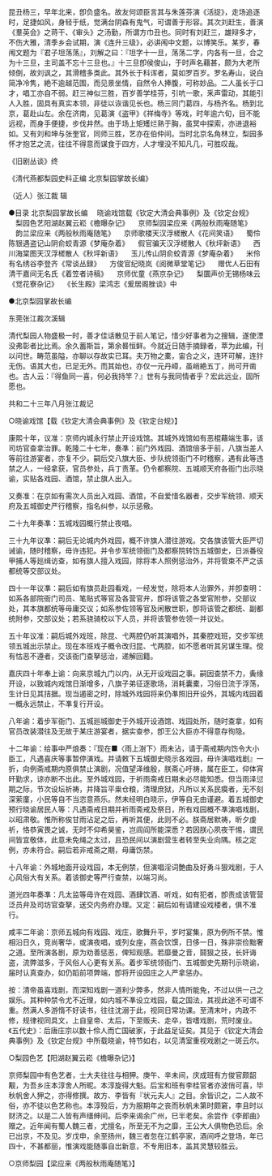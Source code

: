 <!-- { "loadSidebar": true } -->
昆丑杨三，早年北来，卽负盛名。故友何颂臣言其与朱莲芬演《活捉》，走场追逐时，足捷如风，身轻于纸，觉满台阴森有鬼气，可谓善于形容。其次刘赶生，善演《羣英会》之蒋干、《审头》之汤勤，所谓方巾丑也。同时有刘赶三，雄辩多才，不伤大雅，清季乡会试期，演《连升三级》，必讲闱中文题，以博笑乐。某岁，春闱文题为『君子坦荡荡』，刘解之曰：『坦字十一旦，荡荡二字，内各有一旦，合之为十三旦，主司盖不忘十三旦也。』十三旦卽侯俊山，于时声名藉甚，颇为大老所倾倒，故刘讽之，其滑稽多类此。其外长于科诨者，莫如罗百岁。罗名寿山，说白简净冷隽，絶不逾越范围，而见景坐情，自然令人捧腹，可称妙品。二人虽长于口才，唱工亦自不弱。赶三神似三胜，百岁善学桂芬，引吭一歌，釆声雷动，其能引人入胜，固具有真实本领，非徒以诙谐见长也。杨三同门葛四，与杨齐名。杨到北京，葛赴山左。余在济南，见葛演《盗甲》《祥梅寺》等戏，时年逾六旬，目不能远视，而身手便捷，步伐井然。由于场上矩矱烂熟于胸，虽冥中探索，亦进退裕如。又有刘和坤与张奎官，同师三胜，艺亦在伯仲间。当时北京名角林立，梨园多怀才抱艺之流，往往不得意而谋食于四方，人才埋没不知凡几，可胜叹哉。

《旧剧丛谈》终


《清代燕都梨园史料正编 北京梨园掌故长编》

（近人）张江裁 辑



●目录
北京梨园掌故长编
　晓谕戏馆载《钦定大清会典事例》及《钦定台规》
　梨园色艺阳湖赵翼云崧《檐曝杂记》
　京师梨园梁应来《两般秋雨庵随笔》
　韵兰梁应来《两般秋雨庵随笔》
　京师歌楼天汉浮槎散人《花间笑语》
　蜀伶陈银遇盗记山阴俞蛟青源《梦庵杂着》
　假官骗天汉浮槎散人《秋坪新语》
　西川海棠图天汉浮槎散人《秋坪新语》
　玉儿传山阴俞蛟青源《梦庵杂着》
　米伶有名绣谷李登齐《常谈丛録》
　方俊官纪晓岚《阅微草堂笔记》
　赠优人石田有清干嘉间无名氏《着笠者诗稿》
　京师优童《燕京杂记》
　梨圜声价无锡杨味云《觉花寮杂记》
　《长生殿》梁鸿志《爰居阁脞谈》中


●北京梨园掌故长编

东莞张江裁次溪辑

清代梨园人物盛极一时，善才佳话散见于前人笔记，惜少好事者为之搜辑，遂使湮没弗彰者比比焉。余久蓄斯旨，第余晷恒鲜。今就近日随手摘録者，萃为此编，刊以问世。畴范虽隘，亦聊以存故实已耳。夫万物之橐，宙合之义，连环可解，连犿无伤。语其大也，已足无外。而其始也，亦仅一元丹嶂，虽峭絶五丁，尚可开凿也。古人云：『得鱼同一喜，何必我持竿？』世有与我同情者乎？宏此远业，固所愿也。

共和二十三年八月张江裁记


○晓谕戏馆【载《钦定大清会典事例》及《钦定台规》】

康熙十年，议准：京师内城永行禁止开设戏馆。其城外戏馆如有恶棍藉端生事，该司坊官查拿治罪。乾隆二十七年，奏凖：前门外戏园、酒馆倍多于前，八旗当差人等前往游宴者，亦复不少。嗣后交八旗大臣、步队统领衙门不时稽察，遇有此等违禁之人，一经拿获，官员参处，兵丁责革。仍令都察院、五城顺天府各衙门出示晓谕，实贴各戏园、酒馆，禁止旗人出入。

又奏准：在京如有需次人员出入戏园、酒馆，不自爱惜名器者，交步军统领、顺天府及五城御史严行稽察，指名纠参，以示惩儆。

二十九年奏凖：五城戏园概行禁止夜唱。

三十九年议凖：嗣后无论城内外戏园，概不许旗人潜往游戏。交各旗该管大臣严切诫谕，随时稽察，毋许违犯。并令步军统领衙门及都察院转饬五城御史，日派番役甲捕人等廵缉访查，如有旗人擅入戏园，除将本人照例惩治外，并将管束不严之该都统等交部议处。

四十一年议凖：嗣后如有旗员赴园看戏，一经发觉，除将本人治罪外，并卽查明：如系各部院衙门司员、笔贴式等官及各营官弁，卽将该管之各堂官附参，交部议处，其本旗都统等毋庸交议；如系参佐领等官及闲散世职，卽将该管之都统、副都统附参，交部议处；若系骁骑校以下人员，并将该管参佐领一并议处。

五十年议准：嗣后城外戏班，除昆、弋两腔仍听其演唱外，其秦腔戏班，交步军统领五城出示禁止。现在本班戏子概令改归昆、弋两腔，如不愿者听其另谋生理。傥有怙恶不遵者，交该衙门查拏惩治，递解回籍。

嘉庆四十年奉上谕：向来京城九门以内，从无开设戏园之事。嗣因查禁不力，夤缘开设，以致城内戏馆日渐增多，八旗子弟征逐歌场，消耗囊橐，习俗日流于浮荡，生计日见其拮据。现当遏密之时，除城外戏园将来仍凖照旧开设外，其城内戏园着一概永远禁止，不凖复行开设。

八年谕：着步军衙门、五城廵城御史于外城开设酒馆、戏园处所，随时查拿，如有官员改装潜往及无故于某庄游宴者，据实查参，卽王公大臣亦不得意存徇隐。

十二年谕：给事中严烺奏：『现在■〈雨上澍下〉雨未沾，请于斋戒期内饬令大小臣工，凡遇喜庆等事暂停演戏。并请敕下五城御史晓示各戏园，毋许演唱戏剧』一折，向例斋戒期内原俱禁止演剧，况值望泽维殷，朕斋心吁祷，属在臣工，仰体宵旰勤求，谅亦断不出此。至外城戏园，于祈雨斋戒日期未必尽能知悉。但当雨泽愆期之际，节次设坛祈祷，并降旨平粜仓粮，清理庶狱，凡所以关系民瘼者，无不刻深萦廑，小民等自不当恣意燕乐。然未经明白晓示，伊等自无由谨避。着五城御史预行晓谕居民人等：凡遇斋戒日期并祈雨斋戒及祭日，所有戏园概不凖演唱戏剧，以昭肃敬。惟所称俟甘雨沾足之后，再听其便，此则不必。朕斋居默祷，昕夕虔祈，恪恭寅畏之诚，无时不仰希昊鉴，岂闾阎所能深悉？若因朕心夙夜干惕，谓民间皆宜敬体，此意未免绳之太过，且恐民间以演剧营生者转至失业向隅。核之定例，亦未符合。嗣后若非戒斋之期，毋庸饬禁。

十八年谕：外城地面开设戏园，本无例禁，但演唱淫词艶曲及好勇斗狠戏剧，于人心风俗大有关系。着该御史等严行查禁，以端习尚。

道光四年奏凖：凡太监等毋许在戏园、酒肆饮酒、听戏，如有犯者，卽责成该管营泛员弁及司坊官查拏，送交内务府办理。又定：嗣后如有请建设戏楼者，俱不准行。

咸丰二年谕：京师五城向有戏园、戏庄，歌舞升平，岁时宴集，原为例所不禁。惟相沿日久，竞尚奢华，或演夜唱，或列女座，燕会饮馔，日侈一日，殊非崇俭黜奢之道。至所演各剧，原为劝善惩恶，俾知观感。若靡曼之音，鬪狠之技，长奸诲盗，流弊滋多，于风俗人心更有关系。着步军统领衙门、五城御史先期刊示晓谕，届时认真查办，如仍蹈前项弊端，卽将开设园庄之人严拿惩办。

按：清帝虽喜戏剧，而深知戏剧一道利少弊多，然非人情所能免，不过以供一己之娱乐。其种种禁令尤不近理，如内城不凖设立戏园，载之国法，其视此途不可谓不重。然满人多游惰不好读书，往往沈溺于此，视同日常功课。至清末叶，内政不修，规律视同具文，上自皇帝、太后，下至贩夫、走卒，皆嗜戏剧，荒时废业。《五代史》：后唐庄宗以数十伶人而亡国破家，于此益足证矣。其见于《钦定大清会典事例》及《钦定台规》中所载晓谕，特节如右，以见清室重视戏剧之一斑云尔。


○梨园色艺【阳湖赵翼云崧《檐曝杂记》】

京师梨园中有色艺者，士大夫往往与相狎。庚午、辛未间，庆成班有方俊官颇韶觏，为吾乡庄本淳舍人所昵。本淳旋得大魁。后宝和班有李桂官者亦波俏可喜，毕秋帆舍人狎之，亦得修撰。故方、李皆有『状元夫人』之目。余皆识之，二人故不俗，亦不徒以色艺称也。本淳殁后，方为服期年之丧而秋帆未第时颇窘，李且时以财济之。以是二人皆有声缙绅间。后李来谒余广州，巳半老矣。余尝作《李郎曲》赠之。近年闻有蜀人魏三者，尤擅名，所至无不为之靡，王公大人俱物色恐后。余已出京，不及见。岁戊申，余至扬州，魏三者忽在江鹤亭家，酒间呼之登场，年已四十，不甚都丽，惟演戏能随事自岀新意，不专用旧本，盖其灵慧较胜云。


○京师梨园【梁应来《两般秋雨庵随笔》】

